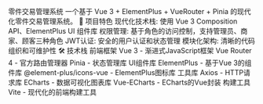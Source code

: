 零件交易管理系统
一个基于 Vue 3 + ElementPlus + VueRouter + Pinia 的现代化零件交易管理系统。
🚀 项目特色
现代化技术栈: 使用 Vue 3 Composition API、ElementPlus UI 组件库
权限管理: 基于角色的访问控制，支持管理员、商家、顾客三种角色
JWT认证: 安全的用户认证和状态管理
模块化架构: 清晰的代码组织和可维护性
🛠️ 技术栈
前端框架
Vue 3 - 渐进式JavaScript框架
Vue Router 4 - 官方路由管理器
Pinia - 状态管理库
UI组件库
ElementPlus - 基于Vue 3的组件库
@element-plus/icons-vue - ElementPlus图标库
工具库
Axios - HTTP请求库
ECharts - 数据可视化图表库
Vue-ECharts - ECharts的Vue封装
构建工具
Vite - 现代化的前端构建工具